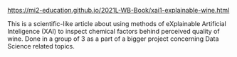 https://mi2-education.github.io/2021L-WB-Book/xai1-explainable-wine.html  

This is a scientific-like article about using methods of eXplainable Artificial Inteligence (XAI) to inspect chemical factors behind perceived quality of wine. Done in a group of 3 as a part of a bigger project concerning Data Science related topics.   